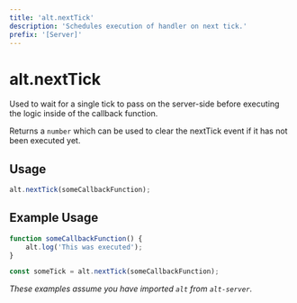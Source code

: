 ```yaml
---
title: 'alt.nextTick'
description: 'Schedules execution of handler on next tick.'
prefix: '[Server]'
---
```


# alt.nextTick

Used to wait for a single tick to pass on the server-side before executing the logic inside of the callback function.

Returns a `number` which can be used to clear the nextTick event if it has not been executed yet.

## Usage

```js
alt.nextTick(someCallbackFunction);
```

## Example Usage

```js
function someCallbackFunction() {
    alt.log('This was executed');
}

const someTick = alt.nextTick(someCallbackFunction);
```

_These examples assume you have imported `alt` from `alt-server`._